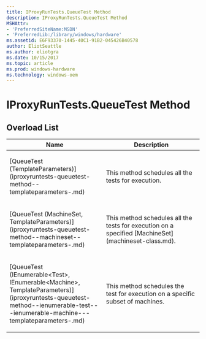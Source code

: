 ```yaml
---
title: IProxyRunTests.QueueTest Method
description: IProxyRunTests.QueueTest Method
MSHAttr:
- 'PreferredSiteName:MSDN'
- 'PreferredLib:/library/windows/hardware'
ms.assetid: E6F93370-1445-40C1-91B2-045426B40578
author: EliotSeattle
ms.author: eliotgra
ms.date: 10/15/2017
ms.topic: article
ms.prod: windows-hardware
ms.technology: windows-oem
---
```


# IProxyRunTests.QueueTest Method


## <span id="Overload_List"></span><span id="overload_list"></span><span id="OVERLOAD_LIST"></span>Overload List


<table>
<colgroup>
<col width="50%" />
<col width="50%" />
</colgroup>
<thead>
<tr class="header">
<th>Name</th>
<th>Description</th>
</tr>
</thead>
<tbody>
<tr class="odd">
<td><p>[QueueTest (TemplateParameters)](iproxyruntests-queuetest-method--templateparameters-.md)</p></td>
<td><p>This method schedules all the tests for execution.</p></td>
</tr>
<tr class="even">
<td><p>[QueueTest (MachineSet, TemplateParameters)](iproxyruntests-queuetest-method--machineset--templateparameters-.md)</p></td>
<td><p>This method schedules all the tests for execution on a specified [MachineSet](machineset-class.md).</p></td>
</tr>
<tr class="odd">
<td><p>[QueueTest (IEnumerable&lt;Test&gt;, IEnumerable&lt;Machine&gt;, TemplateParameters)](iproxyruntests-queuetest-method--ienumerable-test---ienumerable-machine---templateparameters-.md)</p></td>
<td><p>This method schedules the test for execution on a specific subset of machines.</p></td>
</tr>
</tbody>
</table>

 

 

 






